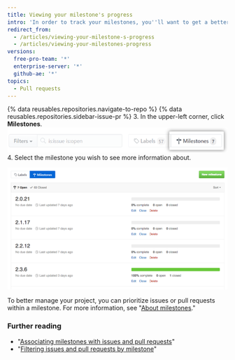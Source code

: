 ```yaml
---
title: Viewing your milestone's progress
intro: 'In order to track your milestones, you''ll want to get a better understanding of how many open issues and pull requests are remaining.'
redirect_from:
  - /articles/viewing-your-milestone-s-progress
  - /articles/viewing-your-milestones-progress
versions:
  free-pro-team: '*'
  enterprise-server: '*'
  github-ae: '*'
topics:
  - Pull requests
---
```


{% data reusables.repositories.navigate-to-repo %}
{% data reusables.repositories.sidebar-issue-pr %}
3. In the upper-left corner, click **Milestones**.
  ![Issues Milestone button](/assets/images/help/issues/issues_milestone_button.png)
4. Select the milestone you wish to see more information about.

![Issues Milestone overview](/assets/images/help/issues/issues_milestone_overview.png)

To better manage your project, you can prioritize issues or pull requests within a milestone. For more information, see "[About milestones](/articles/about-milestones#prioritizing-issues-and-pull-requests-in-milestones)."

### Further reading

* "[Associating milestones with issues and pull requests](/articles/associating-milestones-with-issues-and-pull-requests)"
* "[Filtering issues and pull requests by milestone](/articles/filtering-issues-and-pull-requests-by-milestone)"
